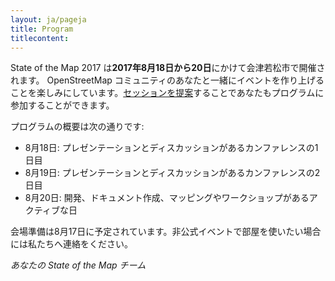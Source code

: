```yaml
---
layout: ja/pageja
title: Program
titlecontent:
---
```


State of the Map 2017 は**2017年8月18日から20日**にかけて会津若松市で開催されます。 OpenStreetMap コミュニティのあなたと一緒にイベントを作り上げることを楽しみにしています。<a href="https://blog.openstreetmap.org/2017/02/16/propose-your-session-to-state-of-the-map-2017/">セッションを提案</a>することであなたもプログラムに参加することができます。

プログラムの概要は次の通りです:

- 8月18日: プレゼンテーションとディスカッションがあるカンファレンスの1日目
- 8月19日: プレゼンテーションとディスカッションがあるカンファレンスの2日目
- 8月20日: 開発、ドキュメント作成、マッピングやワークショップがあるアクティブな日

会場準備は8月17日に予定されています。非公式イベントで部屋を使いたい場合には私たちへ連絡をください。

*あなたの State of the Map チーム*
